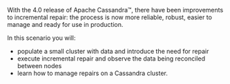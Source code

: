 With the 4.0 release of Apache Cassandra™, there have been improvements to
incremental repair: the process is now more reliable, robust, easier to manage
and ready for use in production.

In this scenario you will:

- populate a small cluster with data and introduce the need for repair
- execute incremental repair and observe the data being reconciled between nodes
- learn how to manage repairs on a Cassandra cluster.
